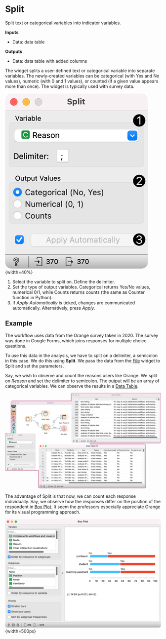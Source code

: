 Split
=====

Split text or categorical variables into indicator variables.

**Inputs**

- Data: data table

**Outputs**

- Data: data table with added columns

The widget splits a user-defined text or categorical variable into separate variables. The newly-created variables can be categorical (with Yes and No values), numeric (with 0 and 1 values), or counted (if a given value appears more than once). The widget is typically used with survey data.

![](images/Split-stamped.png){width=40%}

1. Select the variable to split on. Define the delimiter.
2. Set the type of output variables. Categorical returns Yes/No values, numerical 0/1, while Counts returns counts (the same as Counter function in Python).
3. If *Apply Automatically* is ticked, changes are communicated automatically. Alternatively, press *Apply*.

Example
-------

The workflow uses data from the Orange survey taken in 2020. The survey was done in Google Forms, which joins responses for multiple choice questions.

To use this data in the analysis, we have to split on a delimiter, a semicolon in this case. We do this using **Split**. We pass the data from the [File](../data/file.md) widget to Split and set the parameters.

Say, we wish to observe and count the reasons users like Orange. We split on *Reason* and set the delimiter to semicolon. The output will be an array of categorical variables. We can observe the results in a [Data Table](../data/datatable.md).

![](images/Split-Example.png)

The advantage of Split is that now, we can count each response individually. Say, we observe how the responses differ on the position of the respondent in [Box Plot](../visualize/boxplot.md). It seem the professors especially appreciate Orange for its visual programming approach.

![](images/Split-BoxPlot.png){width=500px}